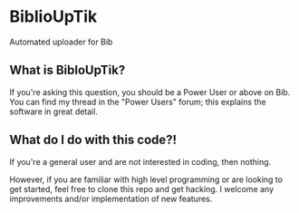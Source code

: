 # BiblioUpTik
Automated uploader for Bib

## What is BibloUpTik?

If you're asking this question, you should be a Power User or above on Bib. You can find my thread in the "Power Users" forum; this explains the software in great detail.


## What do I do with this code?!

If you're a general user and are not interested in coding, then nothing.

However, if you are familiar with high level programming or are looking to get started, feel free to clone this repo and get hacking. I welcome any improvements and/or implementation of new features.
